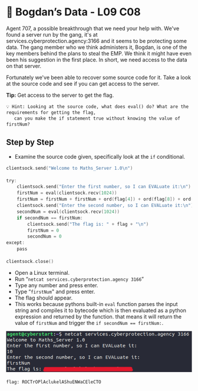 # 📏 Bogdan’s Data - L09 C08

Agent 707, a possible breakthrough that we need your help with. We've found a server run by the gang, it's at services.cyberprotection.agency:3166 and it seems to be protecting some data. The gang member who we think administers it, Bogdan, is one of the key members behind the plans to steal the EMP. We think it might have even been his suggestion in the first place. In short, we need access to the data on that server.

Fortunately we've been able to recover some source code for it. Take a look at the source code and see if you can get access to the server.

**Tip:** Get access to the server to get the flag.

```
💡 Hint: Looking at the source code, what does eval() do? What are the requirements for getting the flag,
   can you make the if statement true without knowing the value of firstNum?
```

## Step by Step

- Examine the source code given, specifically look at the `if` conditional.

```c
clientsock.send("Welcome to Maths_Server 1.0\n")

try:
    clientsock.send("Enter the first number, so I can EVALuate it:\n")
    firstNum = eval(clientsock.recv(1024))
    firstNum = firstNum + firstNum + ord(flag[4]) + ord(flag[8]) + ord(flag[5])
    clientsock.send("Enter the second number, so I can EVALuate it:\n")
    secondNum = eval(clientsock.recv(1024))
    if secondNum == firstNum:
        clientsock.send("The flag is: " + flag + "\n")
        firstNum = 0
        secondNum = 0
except:
    pass

clientsock.close()
```

- Open a Linux terminal.
- Run “`netcat services.cyberprotection.agency 3166`”
- Type any number and press enter.
- Type “`firstNum`" and press enter.
- The flag should appear.
- This works because pythons built-in `eval` function parses the input string and compiles it to bytecode which is then evaluated as a python expression and returned by the function. that means it will return the value of `firstNum` and trigger the `if secondNum == firstNum:`.

![terminal example](/assets/bogdansdata1.png)

`flag: ROCTrOPlAclukelAShuENWaCEleCTO`
